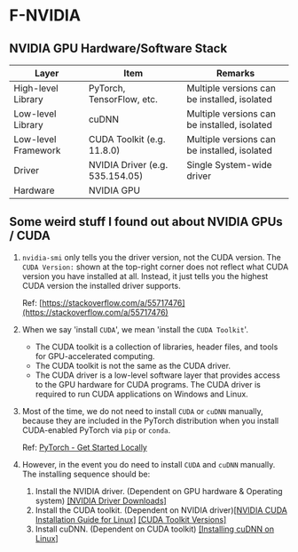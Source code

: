 # F-NVIDIA

## NVIDIA GPU Hardware/Software Stack

| Layer               | Item                            | Remarks                                      |
| ------------------- | ------------------------------- | -------------------------------------------- |
| High-level Library  | PyTorch, TensorFlow, etc.       | Multiple versions can be installed, isolated |
| Low-level Library   | cuDNN                           | Multiple versions can be installed, isolated |
| Low-level Framework | CUDA Toolkit (e.g. 11.8.0)      | Multiple versions can be installed, isolated |
| Driver              | NVIDIA Driver (e.g. 535.154.05) | Single System-wide driver                    |
| Hardware            | NVIDIA GPU                      |                                              |

## Some weird stuff I found out about NVIDIA GPUs / CUDA

1. `nvidia-smi` only tells you the driver version, not the CUDA version. The `CUDA Version:` shown at the top-right corner does not reflect what CUDA version you have installed at all. Instead, it just tells you the highest CUDA version the installed driver supports.

    Ref: [https://stackoverflow.com/a/55717476](https://stackoverflow.com/a/55717476)

2. When we say 'install `CUDA`', we mean 'install the `CUDA Toolkit`'.

    - The CUDA toolkit is a collection of libraries, header files, and tools for GPU-accelerated computing.
    - The CUDA toolkit is not the same as the CUDA driver.
    - The CUDA driver is a low-level software layer that provides access to the GPU hardware for CUDA programs. The CUDA driver is required to run CUDA applications on Windows and Linux.

3. Most of the time, we do not need to install `CUDA` or `cuDNN` manually, because they are included in the PyTorch distribution when you install CUDA-enabled PyTorch via `pip` or `conda`.

    Ref: [PyTorch - Get Started Locally](https://pytorch.org/get-started/locally/)

4. However, in the event you do need to install `CUDA` and `cuDNN` manually. The installing sequence should be:

    1. Install the NVIDIA driver. (Dependent on GPU hardware & Operating system) [[NVIDIA Driver Downloads]](https://www.nvidia.com/download/index.aspx)
    2. Install the CUDA toolkit. (Dependent on NVIDIA driver)[[NVIDIA CUDA Installation Guide for Linux]](https://docs.nvidia.com/cuda/cuda-installation-guide-linux/index.html) [[CUDA Toolkit Versions]](https://developer.nvidia.com/cuda-toolkit-archive)
    3. Install cuDNN. (Dependent on CUDA toolkit) [[Installing cuDNN on Linux]](https://docs.nvidia.com/deeplearning/cudnn/install-guide/index.html)
